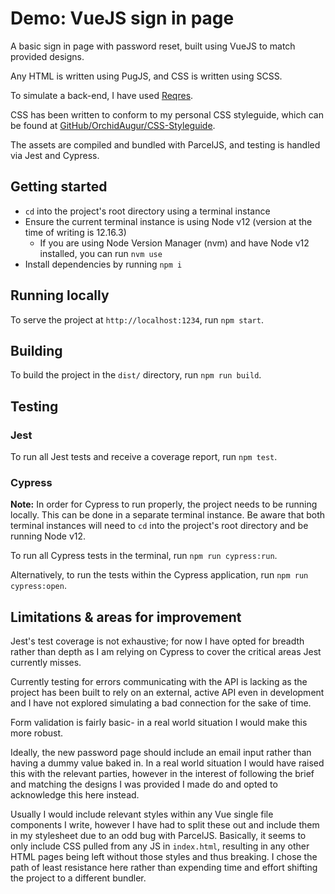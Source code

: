 # Demo: VueJS sign in page

A basic sign in page with password reset, built using VueJS to match provided designs.

Any HTML is written using PugJS, and CSS is written using SCSS.

To simulate a back-end, I have used [Reqres](https://reqres.in/).

CSS has been written to conform to my personal CSS styleguide, which can be found at [GitHub/OrchidAugur/CSS-Styleguide](https://github.com/OrchidAugur/CSS-Styleguide).

The assets are compiled and bundled with ParcelJS, and testing is handled via Jest and Cypress.

## Getting started

- `cd` into the project's root directory using a terminal instance
- Ensure the current terminal instance is using Node v12 (version at the time of writing is 12.16.3)
	- If you are using Node Version Manager (nvm) and have Node v12 installed, you can run `nvm use`
- Install dependencies by running `npm i`

## Running locally

To serve the project at `http://localhost:1234`, run `npm start`.

## Building

To build the project in the `dist/` directory, run `npm run build`.

## Testing

### Jest

To run all Jest tests and receive a coverage report, run `npm test`.

### Cypress

**Note:** In order for Cypress to run properly, the project needs to be running locally. This can be done in a separate terminal instance. Be aware that both terminal instances will need to `cd` into the project's root directory and be running Node v12.

To run all Cypress tests in the terminal, run `npm run cypress:run`.

Alternatively, to run the tests within the Cypress application, run `npm run cypress:open`.

## Limitations & areas for improvement

Jest's test coverage is not exhaustive; for now I have opted for breadth rather than depth as I am relying on Cypress to cover the critical areas Jest currently misses.

Currently testing for errors communicating with the API is lacking as the project has been built to rely on an external, active API even in development and I have not explored simulating a bad connection for the sake of time.

Form validation is fairly basic- in a real world situation I would make this more robust.

Ideally, the new password page should include an email input rather than having a dummy value baked in. In a real world situation I would have raised this with the relevant parties, however in the interest of following the brief and matching the designs I was provided I made do and opted to acknowledge this here instead.

Usually I would include relevant styles within any Vue single file components I write, however I have had to split these out and include them in my stylesheet due to an odd bug with ParcelJS. Basically, it seems to only include CSS pulled from any JS in `index.html`, resulting in any other HTML pages being left without those styles and thus breaking. I chose the path of least resistance here rather than expending time and effort shifting the project to a different bundler.
